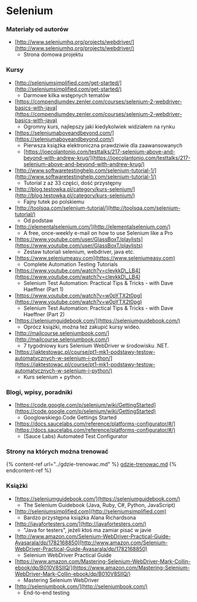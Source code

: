 # Selenium

### Materiały od autorów

* [http://www.seleniumhq.org/projects/webdriver/](http://www.seleniumhq.org/projects/webdriver/)
  * Strona domowa projektu

### Kursy

* [http://seleniumsimplified.com/get-started/](http://seleniumsimplified.com/get-started/)
  * Darmowe kilka wstępnych tematów
* [https://compendiumdev.zenler.com/courses/selenium-2-webdriver-basics-with-java](https://compendiumdev.zenler.com/courses/selenium-2-webdriver-basics-with-java)
  * Ogromny kurs, najlepszy jaki kiedykolwiek widziałem na rynku
* [https://seleniumaboveandbeyond.com/](https://seleniumaboveandbeyond.com/)
  * Pierwsza książka elektroniczna prawdziwie dla zaawansowanych
  * [https://joecolantonio.com/testtalks/217-selenium-above-and-beyond-with-andrew-krug/](https://joecolantonio.com/testtalks/217-selenium-above-and-beyond-with-andrew-krug/)
* [http://www.softwaretestinghelp.com/selenium-tutorial-1/](http://www.softwaretestinghelp.com/selenium-tutorial-1/)
  * Tutorial z aż 33 części, dość przystępny
* [http://blog.testowka.pl/category/kurs-selenium/](http://blog.testowka.pl/category/kurs-selenium/)
  * Fajny tutek po polskiemu
* [http://toolsqa.com/selenium-tutorial/](http://toolsqa.com/selenium-tutorial/)
  * Od podstaw
* [http://elementalselenium.com/](http://elementalselenium.com/)
  * A free, once-weekly e-mail on how to use Selenium like a Pro
* [https://www.youtube.com/user/GlassBoxT/playlists](https://www.youtube.com/user/GlassBoxT/playlists)
  * Zestaw tutoriali selenium, webdriver, java etc.
* [https://www.seleniumeasy.com](https://www.seleniumeasy.com)
  * Complete Automation Testing Tutorials
* [https://www.youtube.com/watch?v=cIevkkD\_LB4](https://www.youtube.com/watch?v=cIevkkD\_LB4)
  * Selenium Test Automation: Practical Tips & Tricks - with Dave Haeffner (Part 1)
* [https://www.youtube.com/watch?v=w0pYTX2t0pg](https://www.youtube.com/watch?v=w0pYTX2t0pg)
  * Selenium Test Automation: Practical Tips & Tricks - with Dave Haeffner (Part 2)
* [https://seleniumguidebook.com/](https://seleniumguidebook.com/)
  * Oprócz książki, można też zakupić kursy wideo.
* [http://mailcourse.seleniumbook.com/](http://mailcourse.seleniumbook.com/)
  * 7 tygodniowy kurs Selenium WebDriver w środowisku .NET.
* [https://jaktestowac.pl/course/pt1-mk1-podstawy-testow-automatycznych-w-selenium-i-python/](https://jaktestowac.pl/course/pt1-mk1-podstawy-testow-automatycznych-w-selenium-i-python/)
  * Kurs selenium + python.

### Blogi, wpisy, poradniki

* [https://code.google.com/p/selenium/wiki/GettingStarted](https://code.google.com/p/selenium/wiki/GettingStarted)
  * Googlowskiego.Code Gettings Started
* [https://docs.saucelabs.com/reference/platforms-configurator/#/](https://docs.saucelabs.com/reference/platforms-configurator/#/)
  * (Sauce Labs) Automated Test Configurator

### Strony na których można trenować

{% content-ref url="../gdzie-trenowac.md" %}
[gdzie-trenowac.md](../gdzie-trenowac.md)
{% endcontent-ref %}

### Książki

* [https://seleniumguidebook.com/](https://seleniumguidebook.com/)
  * The Selenium Guidebook (Java, Ruby, C#, Python, JavaScript)
* [http://seleniumsimplified.com](http://seleniumsimplified.com)
  * Bardzo przystępna książka Alana Richardsona
* [http://javafortesters.com/](http://javafortesters.com/)
  * "Java for testers", jeżeli ktoś ma zamiar pisać w javie
* [http://www.amazon.com/Selenium-WebDriver-Practical-Guide-Avasarala/dp/1782168850](http://www.amazon.com/Selenium-WebDriver-Practical-Guide-Avasarala/dp/1782168850)
  * Selenium WebDriver Practical Guide
* [https://www.amazon.com/Mastering-Selenium-WebDriver-Mark-Collin-ebook/dp/B010V8SIIQ/](https://www.amazon.com/Mastering-Selenium-WebDriver-Mark-Collin-ebook/dp/B010V8SIIQ/)
  * Mastering Selenium WebDriver
* [http://seleniumbook.com/](http://seleniumbook.com/)
  * End-to-end testing
